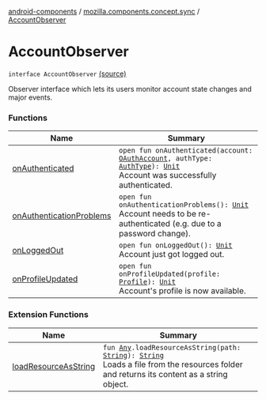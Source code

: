 [android-components](../../index.md) / [mozilla.components.concept.sync](../index.md) / [AccountObserver](./index.md)

# AccountObserver

`interface AccountObserver` [(source)](https://github.com/mozilla-mobile/android-components/blob/master/components/concept/sync/src/main/java/mozilla/components/concept/sync/OAuthAccount.kt#L103)

Observer interface which lets its users monitor account state changes and major events.

### Functions

| Name | Summary |
|---|---|
| [onAuthenticated](on-authenticated.md) | `open fun onAuthenticated(account: `[`OAuthAccount`](../-o-auth-account/index.md)`, authType: `[`AuthType`](../-auth-type/index.md)`): `[`Unit`](https://kotlinlang.org/api/latest/jvm/stdlib/kotlin/-unit/index.html)<br>Account was successfully authenticated. |
| [onAuthenticationProblems](on-authentication-problems.md) | `open fun onAuthenticationProblems(): `[`Unit`](https://kotlinlang.org/api/latest/jvm/stdlib/kotlin/-unit/index.html)<br>Account needs to be re-authenticated (e.g. due to a password change). |
| [onLoggedOut](on-logged-out.md) | `open fun onLoggedOut(): `[`Unit`](https://kotlinlang.org/api/latest/jvm/stdlib/kotlin/-unit/index.html)<br>Account just got logged out. |
| [onProfileUpdated](on-profile-updated.md) | `open fun onProfileUpdated(profile: `[`Profile`](../-profile/index.md)`): `[`Unit`](https://kotlinlang.org/api/latest/jvm/stdlib/kotlin/-unit/index.html)<br>Account's profile is now available. |

### Extension Functions

| Name | Summary |
|---|---|
| [loadResourceAsString](../../mozilla.components.support.test.file/kotlin.-any/load-resource-as-string.md) | `fun `[`Any`](https://kotlinlang.org/api/latest/jvm/stdlib/kotlin/-any/index.html)`.loadResourceAsString(path: `[`String`](https://kotlinlang.org/api/latest/jvm/stdlib/kotlin/-string/index.html)`): `[`String`](https://kotlinlang.org/api/latest/jvm/stdlib/kotlin/-string/index.html)<br>Loads a file from the resources folder and returns its content as a string object. |
